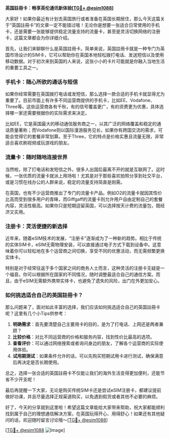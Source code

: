 **英国註冊卡：畅享英伦通讯新体验[[TG💪+ @esim1088](https://t.me/s/esim1088)]**

大家好！如果你最近有计划去英国旅行或者准备在英国长期居住，那么今天这篇关于“英国註冊卡”的文章一定不能错过哦！无论你是想要一张适合日常使用的手机卡，还是需要一张能够提供稳定流量支持的流量卡，甚至是灵活切换网络的注册卡，这篇文章都会为你详细介绍。

首先，让我们来聊聊什么是英国註冊卡。简单来说，英国註冊卡就是一种专门为英国市场设计的SIM卡，它可以帮助你在英国本地轻松拨打电话、发送短信以及使用移动数据。对于初次来到英国的人来说，这张小小的卡片可能就是你融入当地生活的重要工具之一。

### **手机卡：随心所欲的通话与短信**

如果你经常需要在英国拨打电话或发短信，那么选择一款合适的手机卡就显得尤为重要了。目前市面上有许多不同运营商提供的手机卡，比如EE、Vodafone、Three等。这些运营商各有千秋，有的信号覆盖更广，有的资费更为优惠，具体选择哪一家还需要根据你的实际需求来决定。

比如EE，它是英国最大的移动通信服务商之一，以其广泛的网络覆盖和稳定的通话质量著称；而Vodafone则以国际漫游服务见长，如果你有跨国交流的需求，可能会觉得它的套餐非常划算。至于Three，它的特点是价格实惠且流量无限，非常适合喜欢刷视频或玩游戏的朋友。

### **流量卡：随时随地连接世界**

当然啦，除了打电话和发短信之外，很多人出国后最离不开的就是互联网了。这时候，一张优质的流量卡就派上用场啦！尤其是对于那些喜欢拍照分享到社交平台，或是习惯在线办公的人群来说，稳定的流量支持简直是刚需。

在英国，也有不少运营商推出了专门的流量卡产品。例如O2的流量卡就因其性价比高而受到很多用户的青睐，而Giffgaff的流量卡则允许用户自由定制自己的套餐内容，灵活性极高。如果你只是短期逗留英国，可以选择按天计费的流量包，既经济又实用。

### **注册卡：灵活便捷的新选择**

近年来，随着eSIM技术的发展，“注册卡”逐渐成为了一种新的趋势。相比于传统的实体SIM卡，eSIM无需物理安装，可以直接通过电子方式下载到设备中。这意味着你可以轻松地在多个运营商之间切换，享受不同的优惠活动，而无需频繁更换实体卡。

特别是对于经常往返于多个国家之间的商务人士而言，这种灵活的注册卡无疑是一个福音。你可以根据所在国家的不同情况，随时调整最适合自己的通信方案。而且，由于eSIM无需额外携带实体卡，也避免了遗失的风险，出门在外更加安心。

### **如何挑选适合自己的英国註冊卡？**

那么问题来了，面对如此丰富的选择，我们应该如何挑选适合自己的英国註冊卡呢？这里有几个小Tips供参考：

1. **明确需求**：首先要清楚自己主要用卡的目的，是为了打电话、上网还是两者兼顾？
2. **比较价格**：对比不同运营商的价格和服务内容，找到性价比最高的选项。
3. **查看评价**：可以通过网络搜索或者询问身边的朋友，了解各个运营商的实际使用体验。
4. **试用期测试**：如果条件允许的话，可以先购买短期试用卡进行测试，确保满意后再决定是否长期使用。

总之，选择一张合适的英国註冊卡不仅能让我们的海外生活变得更加便利，还能节省不少开支呢！

最后再提醒一下大家，无论是购买传统SIM卡还是尝试eSIM注册卡，都建议提前做好功课，并且尽量选择正规渠道购买，以免遇到假货或者其他不必要的麻烦。

好了，今天的分享就到这里啦！希望这篇文章能给大家带来帮助，祝大家都能顺利找到属于自己的理想通信解决方案，在英国玩得开心、用得舒心！如果还有其他疑问的话，欢迎随时留言讨论哦～[[TG💪+ @esim1088](https://t.me/s/esim1088)]

[[TG💪+ @esim1088](https://t.me/s/esim1088) ![Image](https://i.postimg.cc/4NQfJmqS/Snipaste-2025-05-13-00-14-12.png)]